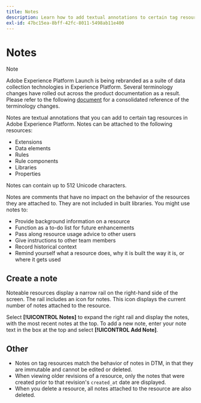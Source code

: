 ```yaml
---
title: Notes
description: Learn how to add textual annotations to certain tag resources in Adobe Experience Platform.
exl-id: 47bc15ea-8bff-42fc-8011-5498ab11e400
---
```

# Notes

>[!NOTE]
>
>Adobe Experience Platform Launch is being rebranded as a suite of data collection technologies in Experience Platform. Several terminology changes have rolled out across the product documentation as a result. Please refer to the following [document](../../launch-term-updates.md) for a consolidated reference of the terminology changes.

Notes are textual annotations that you can add to certain tag resources in Adobe Experience Platform. Notes can be attached to the following resources:

* Extensions
* Data elements
* Rules
* Rule components
* Libraries
* Properties

Notes can contain up to 512 Unicode characters.  

Notes are comments that have no impact on the behavior of the resources they are attached to. They are not included in built libraries.  You might use notes to:

* Provide background information on a resource
* Function as a to-do list for future enhancements
* Pass along resource usage advice to other users
* Give instructions to other team members
* Record historical context
* Remind yourself what a resource does, why it is built the way it is, or where it gets used

## Create a note

Noteable resources display a narrow rail on the right-hand side of the screen.  The rail includes an icon for notes.  This icon displays the current number of notes attached to the resource.

Select **[!UICONTROL Notes]** to expand the right rail and display the notes, with the most recent notes at the top.  To add a new note, enter your note text in the box at the top and select **[!UICONTROL Add Note]**.

## Other

* Notes on tag resources match the behavior of notes in DTM, in that they are immutable and cannot be edited or deleted.
* When viewing older revisions of a resource, only the notes that were created prior to that revision's `created_at` date are displayed.
* When you delete a resource, all notes attached to the resource are also deleted.
